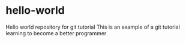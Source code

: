 # hello-world
Hello world repository for git tutorial
This is an example of a git tutorial
learning to become a better programmer 
